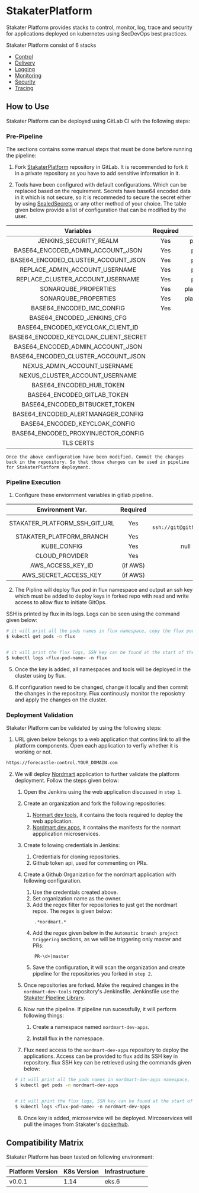 # StakaterPlatform

Stakater Platform provides stacks to control, monitor, log, trace and security for applications deployed on kubernetes using SecDevOps best practices.

Stakater Platform consist of 6 stacks

- [Control](./control)
- [Delivery](./delivery)
- [Logging](./logging)
- [Monitoring](./monitoring)
- [Security](./security)
- [Tracing](./tracing)

## How to Use

Stakater Platform can be deployed using GitLab CI with the following steps:

### Pre-Pipeline 
The sections contains some manual steps that must be done before running the pipeline:


1. Fork [StakaterPlatform](https://github.com/stakater/StakaterPlatform) repository in GitLab. It is recommended to fork it in a private repository as you have to add sensitive information in it.

2. Tools have been configured with default configurations. Which can be replaced based on the requirement. Secrets have base64 encoded data in it which is not secure, so it is recommeded to secure the secret either by using [SealedSecrets](https://playbook.stakater.com/content/stacks/control/stakaterplatform.html#SealedSecrets) or any other method of your choice. The table given below provide a list of configuration that can be modified by the user.

| Variables                           | Required  |  File Path          |
| :---------------------------------: | :-------: | :------------------:|
| JENKINS_SECURITY_REALM              |    Yes    |   platform/delivery/jenkins.yaml  |
| BASE64_ENCODED_ADMIN_ACCOUNT_JSON   |    Yes    |   platform/delivery/nexus.yaml |
| BASE64_ENCODED_CLUSTER_ACCOUNT_JSON |    Yes    |   platform/delivery/nexus.yaml  |
| REPLACE_ADMIN_ACCOUNT_USERNAME      |    Yes    |   platform/delivery/nexus.yaml  |
| REPLACE_CLUSTER_ACCOUNT_USERNAME    |    Yes    |   platform/delivery/nexus.yaml |
| SONARQUBE_PROPERTIES                |    Yes    |   platform/delivery/sonarqube.yaml  |
| SONARQUBE_PROPERTIES                |    Yes    |   platform/delivery/sonarqube.yaml  |
| BASE64_ENCODED_IMC_CONFIG           |    Yes    |   |
| BASE64_ENCODED_JENKINS_CFG          | 
| BASE64_ENCODED_KEYCLOAK_CLIENT_ID   |
| BASE64_ENCODED_KEYCLOAK_CLIENT_SECRET |
| BASE64_ENCODED_ADMIN_ACCOUNT_JSON   |
| BASE64_ENCODED_CLUSTER_ACCOUNT_JSON |
| NEXUS_ADMIN_ACCOUNT_USERNAME        | 
| NEXUS_CLUSTER_ACCOUNT_USERNAME      |
| BASE64_ENCODED_HUB_TOKEN            |
| BASE64_ENCODED_GITLAB_TOKEN         |
| BASE64_ENCODED_BITBUCKET_TOKEN      |
| BASE64_ENCODED_ALERTMANAGER_CONFIG  |
| BASE64_ENCODED_KEYCLOAK_CONFIG      |
| BASE64_ENCODED_PROXYINJECTOR_CONFIG |
| TLS CERTS                           |


    Once the above configuration have been modified. Commit the changes back in the repository. So that those changes can be used in pipeline for StakaterPlatform deployment.

### Pipeline Execution

1. Configure these enviornment variables in gitlab pipeline.  

| Environment Var.               | Required  |   Default Value   |
| :----------------------------: | :-------: | :----------------:|
| STAKATER_PLATFORM_SSH_GIT_URL  |    Yes    |   null (e.g. `ssh://git@github.com/stakater/StakaterPlatform.git`) |
| STAKATER_PLATFORM_BRANCH       |    Yes    |   master  |
| KUBE_CONFIG                    |    Yes    |   null (Base64 encoded kubeconfig)    |
| CLOUD_PROVIDER                 |    Yes    |   aws             |
| AWS_ACCESS_KEY_ID              |  (if AWS) |   null            |
| AWS_SECRET_ACCESS_KEY          |  (if AWS) |   null            |

2. The Pipline will deploy flux pod in flux namespace and output an ssh key which must be added to deploy keys in forked repo with read and write access to allow flux to initiate GitOps.

SSH is printed by flux in its logs. Logs can be seen using the command given below:

```bash
# it will print all the pods names in flux namespace, copy the flux pod name and used it in the next command
$ kubectl get pods -n flux


# it will print the flux logs, SSH key can be found at the start of the logs
$ kubectl logs <flux-pod-name> -n flux
```

5. Once the key is added, all namespaces and tools will be deployed in the cluster using by flux. 

6. If configuration need to be changed, change it locally and then commit the changes in the repository. Flux continously monitor the reposiotry and apply the changes on the cluster.

### Deployment Validation

Stakater Platform can be validated by using the following steps:

1. URL given below belongs to a web application that contins link to all the platform components. Open each application to verfiy whether it is working or not.

```bash
https://forecastle-control.YOUR_DOMAIN.com
```

2. We will deploy [Nordmart](/content/workshop/nordmart-intro) application to further validate the platform deployment. Follow the steps given below:

    1. Open the Jenkins using the web application discussed in `step 1`.
    
    2. Create an organization and fork the following repositories:

        1. [Normart dev tools](https://github.com/stakater-lab/nordmart-dev-tools), it contains the tools required to deploy the web application.
        2. [Nordmart dev apps](https://github.com/stakater-lab/nordmart-dev-apps), it contains the manifests for the normart appplication microservices.

    3. Create following credentials in Jenkins:

        1. Credentials for cloning repositories.
        2. Github token api, used for commenting on PRs.

    4. Create a Github Organization for the nordmart application with following configuration.

        1. Use the credentials created above.
        2. Set organization name as the owner.
        3. Add the regex filter for repositories to just get the nordmart repos. The regex is given below:
        ```
            .*nordmart.*
        ```
        4. Add the regex given below in the `Automatic branch project triggering` sections, as we will be triggering only master and PRs:
        ```
            PR-\d+|master
        ```
        5. Save the configuration, it will scan the organization and create pipeline for the repositories you forked in `step 2`.

    5. Once repositories are forked. Make the required changes in the `nordmart-dev-tools` repository's Jenkinsfile. Jenkinsfile use the [Stakater Pipeline Library](https://github.com/stakater/stakater-pipeline-library).

    6. Now run the pipeline. If pipeline run sucessfully, it will perform following things:
        
        1. Create a namespace named `nordmart-dev-apps`.
        
        2. Install flux in the namespace.

    7. Flux need access to the `nordmart-dev-apps` repository to deploy the applications. Access can be provided to flux add its SSH key in repository. flux SSH key can be retrieved using the commands given below:
    ```bash
    # it will print all the pods names in nordmart-dev-apps namespace, copy the flux pod name and used it in the next command
    $ kubectl get pods -n nordmart-dev-apps


    # it will print the flux logs, SSH key can be found at the start of the logs
    $ kubectl logs <flux-pod-name> -n nordmart-dev-apps
    ```
    
    8. Once key is added, microservice will be deployed. Mircoservices will pull the images from Stakater's [dockerhub](https://hub.docker.com/u/stakater/).


## Compatibility Matrix

Stakater Platform has been tested on following environment:

| Platform Version| K8s Version  | Infrastructure |
|---|---|---|
| v0.0.1 | 1.14 | eks.6 |


